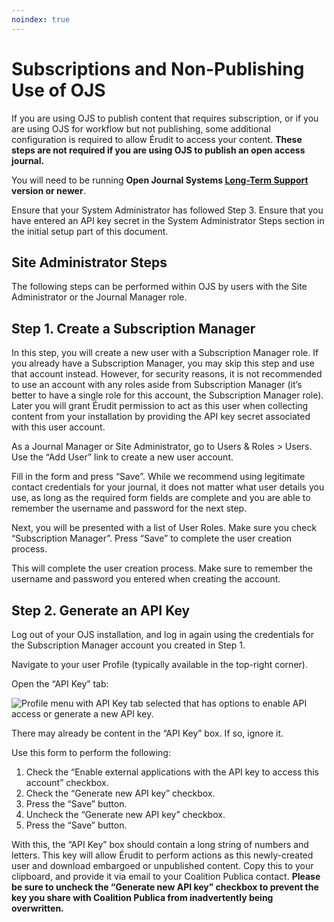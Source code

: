 ```yaml
---
noindex: true
---
```

# Subscriptions and Non-Publishing Use of OJS

If you are using OJS to publish content that requires subscription, or if you are using OJS for workflow but not publishing, some additional configuration is required to allow Érudit to access your content. **These steps are not required if you are using OJS to publish an open access journal.**

You will need to be running **Open Journal Systems [Long-Term Support](https://pkp.sfu.ca/software/ojs/download/) version or newer**.

Ensure that your System Administrator has followed Step 3. Ensure that you have entered an API key secret in the System Administrator Steps section in the initial setup part of this document.

## Site Administrator Steps

The following steps can be performed within OJS by users with the Site Administrator or the Journal Manager role.

## Step 1. Create a Subscription Manager

In this step, you will create a new user with a Subscription Manager role. If you already have a Subscription Manager, you may skip this step and use that account instead. However, for security reasons, it is not recommended to use an account with any roles aside from Subscription Manager (it’s better to have a single role for this account, the Subscription Manager role). Later you will grant Érudit permission to act as this user when collecting content from your installation by providing the API key secret associated with this user account.

As a Journal Manager or Site Administrator, go to Users & Roles > Users. Use the “Add User” link to create a new user account.

Fill in the form and press “Save”. While we recommend using legitimate contact credentials for your journal, it does not matter what user details you use, as long as the required form fields are complete and you are able to remember the username and password for the next step.

Next, you will be presented with a list of User Roles. Make sure you check “Subscription Manager”. Press “Save” to complete  the user creation process.

This will complete the user creation process. Make sure to remember the username and password you entered when creating the account.

## Step 2. Generate an API Key

Log out of your OJS installation, and log in again using the credentials for the Subscription Manager account you created in Step 1.

Navigate to your user Profile (typically available in the top-right corner).

Open the “API Key” tab:

![Profile menu with API Key tab selected that has options to enable API access or generate a new API key.](./assets/apiKey.png)

There may already be content in the “API Key” box. If so, ignore it.

Use this form to perform the following:

1. Check the “Enable external applications with the API key to access this account” checkbox.
2. Check the “Generate new API key” checkbox.
3. Press the “Save” button.
4. Uncheck the “Generate new API key” checkbox.
5. Press the “Save” button.

With this, the “API Key” box should contain a long string of numbers and letters. This key will allow Érudit to perform actions as this newly-created user and download embargoed or unpublished content. Copy this to your clipboard, and provide it via email to your Coalition Publica contact. **Please be sure to uncheck the “Generate new API key” checkbox to prevent the key you share with Coalition Publica from inadvertently being overwritten.**
